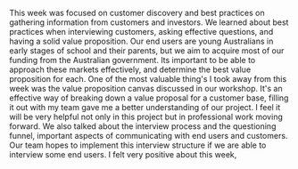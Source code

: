 This week was focused on customer discovery and best practices on gathering information from customers and investors. We learned about best practices when interviewing customers, asking effective questions, and having a solid value proposition. Our end users are young Australians in early stages of school and their parents, but we aim to acquire most of our funding from the Australian government. Its important to be able to approach these markets effectively, and determine the best value proposition for each.
One of the most valuable thing's I took away from this week was the value proposition canvas discussed in our workshop. It's an effective way of breaking down a value proposal for a customer base, filling it out with my team gave me a better understanding of our project. I feel it will be very helpful not only in this project but in professional work moving forward. We also talked about the interview process and the questioning funnel, important aspects of communicating with end users and customers. Our team hopes to implement this interview structure if we are able to interview some end users. 
I felt very positive about this week, 
